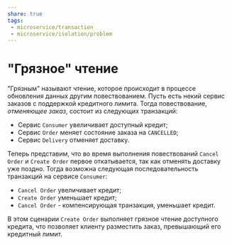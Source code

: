 ```yaml
---
share: true
tags:
 - microservice/transaction
 - microservice/isolation/problem
---
```

# "Грязное" чтение
"Грязным" называют чтение, которое происходит в процессе обновления данных другим повествованием.
Пусть есть некий сервис заказов с поддержкой кредитного лимита. Тогда повествование, *отменяющее заказ*, состоит из следующих транзакций:
- Сервис `Consumer` увеличивает доступный кредит;
- Сервис `Order` меняет состояние заказа на `CANCELLED`;
- Сервис `Delivery` отменяет доставку.

Теперь представим, что во время выполнения повествований `Cancel Order` и `Create Order` первое откатывается, так как отменять доставку уже поздно. Тогда возможна следующая последовательность транзакций на сервисе `Consumer`:
- `Cancel Order` увеличивает кредит;
- `Create Order` уменьшает кредит;
- `Cancel Order` - компенсирующая транзакция, уменьшает кредит.

В этом сценарии `Create Order` выполняет грязное чтение доступного кредита, что позволяет клиенту разместить заказ, превышающий его кредитный лимит.